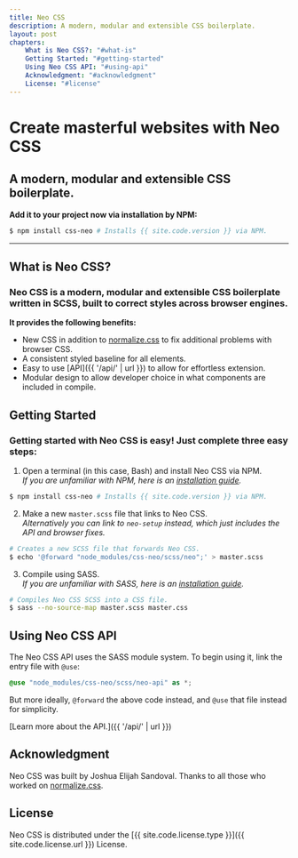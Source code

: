 ```yaml
---
title: Neo CSS
description: A modern, modular and extensible CSS boilerplate.
layout: post
chapters:
    What is Neo CSS?: "#what-is"
    Getting Started: "#getting-started"
    Using Neo CSS API: "#using-api"
    Acknowledgment: "#acknowledgment"
    License: "#license"
---
```


# Create masterful websites with Neo CSS
## A modern, modular and extensible CSS boilerplate.

**Add it to your project now via installation by NPM:**

```bash
$ npm install css-neo # Installs {{ site.code.version }} via NPM.
```

---

## <span id="what-is">What is Neo CSS?</span>
### Neo CSS is a modern, modular and extensible CSS boilerplate written in SCSS, built to correct styles across browser engines.

**It provides the following benefits:**
- New CSS in addition to [normalize.css](https://github.com/necolas/normalize.css/) to fix additional problems with browser CSS.
- A consistent styled baseline for all elements.
- Easy to use [API]({{ '/api/' | url }}) to allow for effortless extension.
- Modular design to allow developer choice in what components are included in compile.

## <span id="getting-started">Getting Started</span>
### Getting started with Neo CSS is easy! Just complete three easy steps:

1. Open a terminal (in this case, Bash) and install Neo CSS via NPM.  
*If you are unfamiliar with NPM, here is an [installation guide](https://docs.npmjs.com/downloading-and-installing-node-js-and-npm).*

```bash
$ npm install css-neo # Installs {{ site.code.version }} via NPM.
```

2. Make a new `master.scss` file that links to Neo CSS.  
*Alternatively you can link to `neo-setup` instead, which just includes the API and browser fixes.*

```bash
# Creates a new SCSS file that forwards Neo CSS.
$ echo '@forward "node_modules/css-neo/scss/neo";' > master.scss
```

3. Compile using SASS.  
*If you are unfamiliar with SASS, here is an [installation guide](https://sass-lang.com/install).*

```bash
# Compiles Neo CSS SCSS into a CSS file.
$ sass --no-source-map master.scss master.css
```

## <span id="using-api">Using Neo CSS API</span>
The Neo CSS API uses the SASS module system.
To begin using it, link the entry file with `@use`:

```scss
@use "node_modules/css-neo/scss/neo-api" as *;
```

But more ideally, `@forward` the above code instead, and `@use` that file instead for simplicity.

[Learn more about the API.]({{ '/api/' | url }})

## <span id="acknowledgment">Acknowledgment</span>
Neo CSS was built by Joshua Elijah Sandoval.
Thanks to all those who worked on [normalize.css](https://github.com/necolas/normalize.css/).

## <span id="license">License</span>
Neo CSS is distributed under the [{{ site.code.license.type }}]({{ site.code.license.url }}) License.